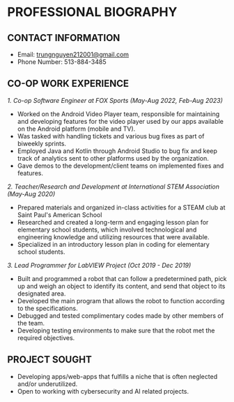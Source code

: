 # **PROFESSIONAL BIOGRAPHY** 
## **CONTACT INFORMATION**

- Email: trungnguyen212001@gmail.com
- Phone Number: 513-884-3485

## **CO-OP WORK EXPERIENCE**

*1. Co-op Software Engineer at FOX Sports (May-Aug 2022, Feb-Aug 2023)*
- Worked on the Android Video Player team, responsible for maintaining and developing features for the video player used by our apps available on the Android platform (mobile and TV).
- Was tasked with handling tickets and various bug fixes as part of biweekly sprints.
- Employed Java and Kotlin through Android Studio to bug fix and keep track of analytics sent to other platforms used by the organization.
- Gave demos to the development/client teams on implemented fixes and features.

*2. Teacher/Research and Development at International STEM Association (May-Aug 2020)*
- Prepared materials and organized in-class activities for a STEAM club at Saint Paul's American School
- Researched and created a long-term and engaging lesson plan for elementary school students, which involved technological and engineering knowledge and utilizing resources that were available.
- Specialized in an introductory lesson plan in coding for elementary school students.

*3. Lead Programmer for LabVIEW Project (Oct 2019 - Dec 2019)*
- Built and programmed a robot that can follow a predetermined path, pick up and weigh an object to 
identify its content, and send that object to its designated area.
- Developed the main program that allows the robot to function according to the specifications.
- Debugged and tested complimentary codes made by other members of the team.
- Developing testing environments to make sure that the robot met the required objectives.

## **PROJECT SOUGHT**
- Developing apps/web-apps that fulfills a niche that is often neglected and/or underutilized.
- Open to working with cybersecurity and AI related projects.